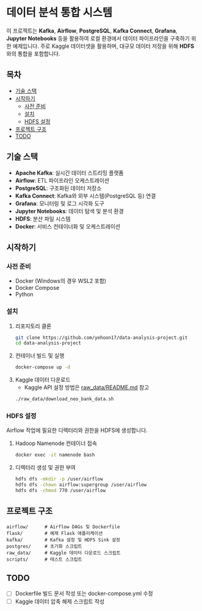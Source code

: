 # 데이터 분석 통합 시스템

이 프로젝트는 **Kafka**, **Airflow**, **PostgreSQL**, **Kafka Connect**, **Grafana**, **Jupyter Notebooks** 등을 활용하여 로컬 환경에서 데이터 파이프라인을 구축하기 위한 예제입니다. 주로 Kaggle 데이터셋을 활용하며, 대규모 데이터 저장을 위해 **HDFS**와의 통합을 포함합니다.

## 목차
- [기술 스택](#기술-스택)
- [시작하기](#시작하기)
  - [사전 준비](#사전-준비)
  - [설치](#설치)
  - [HDFS 설정](#hdfs-설정)
- [프로젝트 구조](#프로젝트-구조)
- [TODO](#todo)

## 기술 스택
- **Apache Kafka**: 실시간 데이터 스트리밍 플랫폼
- **Airflow**: ETL 파이프라인 오케스트레이션
- **PostgreSQL**: 구조화된 데이터 저장소
- **Kafka Connect**: Kafka와 외부 시스템(PostgreSQL 등) 연결
- **Grafana**: 모니터링 및 로그 시각화 도구
- **Jupyter Notebooks**: 데이터 탐색 및 분석 환경
- **HDFS**: 분산 파일 시스템
- **Docker**: 서비스 컨테이너화 및 오케스트레이션

## 시작하기
### 사전 준비
- Docker (Windows의 경우 WSL2 포함)
- Docker Compose
- Python

### 설치
1. 리포지토리 클론
   ```bash
   git clone https://github.com/yehoon17/data-analysis-project.git
   cd data-analysis-project
   ```
2. 컨테이너 빌드 및 실행
   ```bash
   docker-compose up -d
   ```
3. Kaggle 데이터 다운로드
   - Kaggle API 설정 방법은 [raw_data/README.md](raw_data/README.md) 참고
   ```bash
   ./raw_data/download_neo_bank_data.sh
   ```

### HDFS 설정
Airflow 작업에 필요한 디렉터리와 권한을 HDFS에 생성합니다.
1. Hadoop Namenode 컨테이너 접속
   ```bash
   docker exec -it namenode bash
   ```
2. 디렉터리 생성 및 권한 부여
   ```bash
   hdfs dfs -mkdir -p /user/airflow
   hdfs dfs -chown airflow:supergroup /user/airflow
   hdfs dfs -chmod 770 /user/airflow
   ```

## 프로젝트 구조
```text
airflow/      # Airflow DAGs 및 Dockerfile
flask/        # 예제 Flask 애플리케이션
kafka/        # Kafka 설정 및 HDFS Sink 설정
postgres/     # 초기화 스크립트
raw_data/     # Kaggle 데이터 다운로드 스크립트
scripts/      # 테스트 스크립트
```

## TODO
- [ ] Dockerfile 빌드 문서 작성 또는 docker-compose.yml 수정
- [ ] Kaggle 데이터 압축 해제 스크립트 작성
